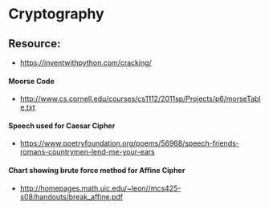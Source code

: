 # Cryptography

## Resource:
* https://inventwithpython.com/cracking/
#### Moorse Code
* http://www.cs.cornell.edu/courses/cs1112/2011sp/Projects/p6/morseTable.txt
#### Speech used for Caesar Cipher
* https://www.poetryfoundation.org/poems/56968/speech-friends-romans-countrymen-lend-me-your-ears
#### Chart showing brute force method for Affine Cipher
* http://homepages.math.uic.edu/~leon//mcs425-s08/handouts/break_affine.pdf
